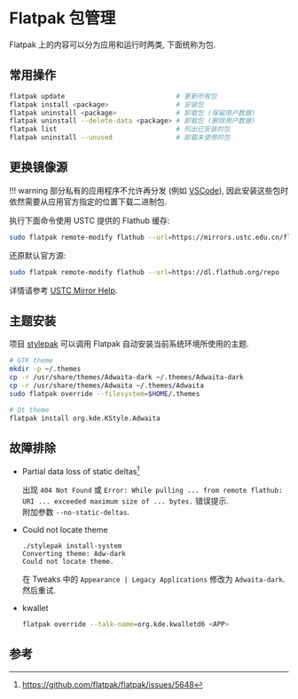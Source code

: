 # Flatpak 包管理

Flatpak 上的内容可以分为应用和运行时两类, 下面统称为包.

## 常用操作

```sh
flatpak update                            # 更新所有包
flatpak install <package>                 # 安装包
flatpak uninstall <package>               # 卸载包 (保留用户数据)
flatpak uninstall --delete-data <package> # 卸载包 (删除用户数据)
flatpak list                              # 列出已安装的包
flatpak uninstall --unused                # 卸载未使用的包
```

## 更换镜像源

!!! warning
    部分私有的应用程序不允许再分发 (例如 [VSCode](https://github.com/flathub/com.visualstudio.code/blob/0f98512a00cca879c91f2f37f9e6325a4356b545/com.visualstudio.code.yaml#L123)), 因此安装这些包时依然需要从应用官方指定的位置下载二进制包.

执行下面命令使用 USTC 提供的 Flathub 缓存:

```sh
sudo flatpak remote-modify flathub --url=https://mirrors.ustc.edu.cn/flathub
```

还原默认官方源:

```sh
sudo flatpak remote-modify flathub --url=https://dl.flathub.org/repo
```

详情请参考 [USTC Mirror Help](https://mirrors.ustc.edu.cn/help/flathub.html).

## 主题安装

项目 [stylepak](https://github.com/refi64/stylepak) 可以调用 Flatpak 自动安装当前系统环境所使用的主题.

```sh
# GTK theme
mkdir -p ~/.themes
cp -r /usr/share/themes/Adwaita-dark ~/.themes/Adwaita-dark
cp -r /usr/share/themes/Adwaita ~/.themes/Adwaita
sudo flatpak override --filesystem=$HOME/.themes

# Qt theme
flatpak install org.kde.KStyle.Adwaita
```

## 故障排除

- Partial data loss of static deltas[^1]

    出现 `404 Not Found` 或 `Error: While pulling ... from remote flathub: URI ... exceeded maximum size of ... bytes.` 错误提示.  
     附加参数 `--no-static-deltas`.

- Could not locate theme

    ```
    ./stylepak install-system
    Converting theme: Adw-dark
    Could not locate theme.
    ```

    在 Tweaks 中的 `Appearance | Legacy Applications` 修改为 `Adwaita-dark`. 然后重试.

- kwallet

    ```sh
    flatpak override --talk-name=org.kde.kwalletd6 <APP>
    ```

## 参考

[^1]: <https://github.com/flatpak/flatpak/issues/5648>
